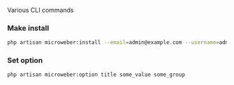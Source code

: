 Various CLI commands


### Make install 
```sh
php artisan microweber:install --email=admin@example.com --username=admin --password=mypassword --db_host=storage/database.sqlite --db_name=microweber --db_password=nopass --db_driver=sqlite --db_prefix=site_ --template=new-world --default_content=1
```

### Set option

```sh
php artisan microweber:option title some_value some_group
```


